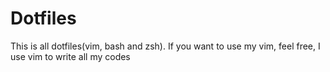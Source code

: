 # Dotfiles
This is all dotfiles(vim, bash and zsh). If you want to use my vim, feel free, I use vim to write all my codes
